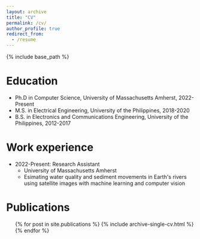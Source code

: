 ```yaml
---
layout: archive
title: "CV"
permalink: /cv/
author_profile: true
redirect_from:
  - /resume
---
```


{% include base_path %}

Education
======
* Ph.D in Computer Science, University of Massachusetts Amherst, 2022-Present
* M.S. in Electrical Engineering, University of the Philippines, 2018-2020
* B.S. in Electronics and Communications Engineering, University of the Philippines, 2012-2017

Work experience
======
* 2022-Present: Research Assistant
  * University of Massachusetts Amherst
  * Esimating water quality and sediment movements in Earth's rivers using satellite images with machine learning and computer vision


Publications
======
  <ul>{% for post in site.publications %}
    {% include archive-single-cv.html %}
  {% endfor %}</ul>
  
<!-- Talks
======
  <ul>{% for post in site.talks %}
    {% include archive-single-talk-cv.html %}
  {% endfor %}</ul>
  
Teaching
======
  <ul>{% for post in site.teaching %}
    {% include archive-single-cv.html %}
  {% endfor %}</ul>
  
Service and leadership
======
* Currently signed in to 43 different slack teams -->
